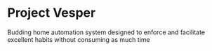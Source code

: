# Project Vesper
Budding home automation system designed to enforce and facilitate excellent habits without consuming as much time
